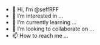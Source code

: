 - 👋 Hi, I’m @seffRFF
- 👀 I’m interested in ...
- 🌱 I’m currently learning ...
- 💞️ I’m looking to collaborate on ...
- 📫 How to reach me ...

<!---
seffRFF/seffRFF is a ✨ special ✨ repository because its `README.md` (this file) appears on your GitHub profile.
You can click the Preview link to take a look at your changes.
--->
